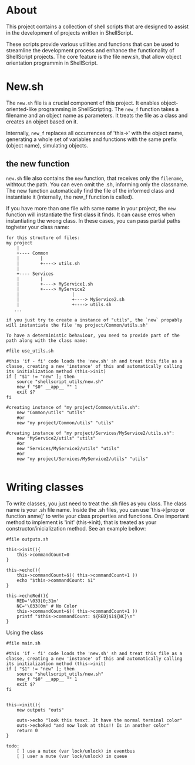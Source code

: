 # About
This project contains a collection of shell scripts that are designed to assist in the development of projects written in ShellScript. 

These scripts provide various utilities and functions that can be used to streamline the development process and enhance the functionality of ShellScript projects. The core feature is the file new.sh, that allow object orientation programmin in ShellScript.

# New.sh
The `new.sh` file is a crucial component of this project. It enables object-oriented-like programming in ShellScripting. The `new_f` function takes a filename and an object name as parameters. It treats the file as a class and creates an object based on it.

Internally, `new_f` replaces all occurrences of 'this->' with the object name, generating a whole set of variables and functions with the same prefix (object name), simulating objects.

## the new function
`new.sh` file also contains the `new` function, that receives only the `filename`, withtout the path. You can even omit the .sh, informing only the classname. The new function automatically find the file of the informed class and instantiate it (internally, the new_f function is called).

If you have more than one file with same name in your project, the `new` function will instantiate the first class it finds. It can cause erros when instantiating the wrong class. In these cases, you can pass partial paths togheter your class name:

    for this structure of files:
    my project
        |
        +---- Common
        |        |
        |        +----> utils.sh
        |
        +---- Services
        |        |
        |        +----> MyService1.sh
        |        +----> MyService2
        |                    |
        |                    +----> MyService2.sh
        |                    +----> utils.sh
       ...

    if you just try to create a instance of "utils", the `new` propably will instantiate the file 'my project/Common/utils.sh'

    To have a deterministic behaviour, you need to provide part of the path along with the class name:

```shell script
#file use_utils.sh

#this 'if - fi' code loads the 'new.sh' sh and treat this file as a classe, creating a new 'instance' of this and automatically calling its initialization method (this->init)
if [ "$1" != "new" ]; then
    source "shellscript_utils/new.sh"
    new_f "$0" __app__ "" 1
    exit $?
fi

#creating instance of "my project/Common/utils.sh":
    new "Common/utils" "utils"
    #or
    new "my project/Common/utils" "utils"

#creating instance of "my project/Services/MyService2/utils.sh":
    new "MyService2/utils" "utils"
    #or
    new "Services/MyService2/utils" "utils"
    #or
    new "my project/Services/MyService2/utils" "utils"
    
```



# Writing classes

To write classes, you just need to treat the .sh files as you class. The class name is your .sh file name. Inside the .sh files, you can use 'this->[prop or function anme]' to write your class properties and functions. One important method to implement is 'init' (this->init), that is treated as your constructor/inicialization method. See an example bellow:

```shell script
#file outputs.sh

this->init(){
    this->commandCount=0
}

this->echo(){
    this->commandCount=$(( this->commandCount+1 ))
    echo "$this->commandCount: $1"
}

this->echoRed(){
    RED='\033[0;31m'
    NC='\033[0m' # No Color
    this->commandCount=$(( this->commandCount+1 ))
    printf "$this->commandCount: ${RED}$1${NC}\n"
}

```

Using the class
```shell script
#file main.sh

#this 'if - fi' code loads the 'new.sh' sh and treat this file as a classe, creating a new 'instance' of this and automatically calling its initialization method (this->init)
if [ "$1" != "new" ]; then
    source "shellscript_utils/new.sh"
    new_f "$0" __app__ "" 1
    exit $?
fi


this->init(){
    new outputs "outs"

    outs->echo "look this tesxt. It have the normal terminal color"
    outs->echoRed "and now look at this!! Is in another color"
    return 0
}

```



```
todo:
    [ ] use a mutex (var lock/unlock) in eventbus
    [ ] user a mute (var lock/unlock) in queue
```
